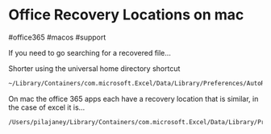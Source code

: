 # Office Recovery Locations on mac
#office365 #macos #support 

If you need to go searching for a recovered file...

Shorter using the universal home directory shortcut

```bash
~/Library/Containers/com.microsoft.Excel/Data/Library/Preferences/AutoRecovery
```

On mac the office 365 apps each have a recovery location that is similar, in the case of excel it is…

```bash
/Users/pilajaney/Library/Containers/com.microsoft.Excel/Data/Library/Preferences/AutoRecovery
```